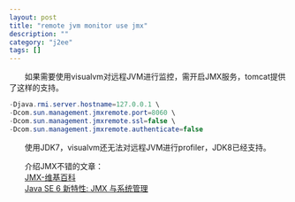 ```yaml
---
layout: post
title: "remote jvm monitor use jmx"
description: ""
category: "j2ee"
tags: []
---
```

　　如果需要使用visualvm对远程JVM进行监控，需开启JMX服务，tomcat提供了这样的支持。  
 
```java
-Djava.rmi.server.hostname=127.0.0.1 \
-Dcom.sun.management.jmxremote.port=8060 \
-Dcom.sun.management.jmxremote.ssl=false \
-Dcom.sun.management.jmxremote.authenticate=false
```

　　使用JDK7，visualvm还无法对远程JVM进行profiler，JDK8已经支持。   

　　介绍JMX不错的文章：   
　　[JMX-维基百科](http://zh.wikipedia.org/wiki/JMX "JMX-维基百科")   
　　[Java SE 6 新特性: JMX 与系统管理](http://www.ibm.com/developerworks/cn/java/j-lo-jse63/ "Java SE 6 新特性: JMX 与系统管理")
